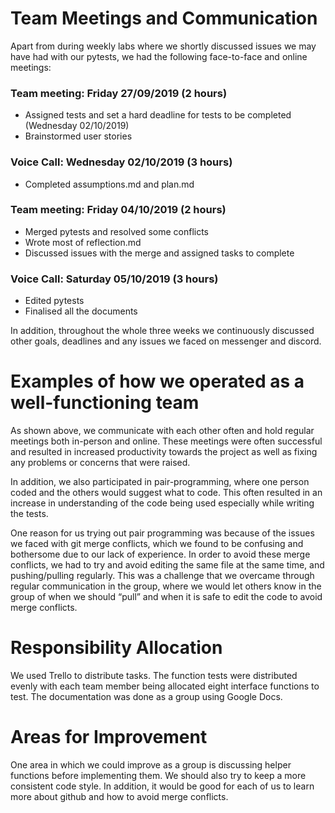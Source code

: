 # Team Meetings and Communication
Apart from during weekly labs where we shortly discussed issues we may have had with our pytests, we had the following face-to-face and online meetings:
### Team meeting: Friday 27/09/2019 (2 hours)
- Assigned tests and set a hard deadline for tests to be completed (Wednesday 02/10/2019)
- Brainstormed user stories

### Voice Call: Wednesday 02/10/2019 (3 hours)
- Completed assumptions.md and plan.md

### Team meeting: Friday 04/10/2019 (2 hours)
- Merged pytests and resolved some conflicts
- Wrote most of reflection.md
- Discussed issues with the merge and assigned tasks to complete

### Voice Call: Saturday 05/10/2019 (3 hours)
- Edited pytests
- Finalised all the documents

In addition, throughout the whole three weeks we continuously discussed other goals, deadlines and any issues we faced on messenger and discord. 

# Examples of how we operated as a well-functioning team
As shown above, we communicate with each other often and hold regular meetings both in-person and online. These meetings were often successful and resulted in increased productivity towards the project as well as fixing any problems or concerns that were raised.

In addition, we also participated in pair-programming, where one person coded and the others would suggest what to code. This often resulted in an increase in understanding of the code being used especially while writing the tests. 

One reason for us trying out pair programming was because of the issues we faced with git merge conflicts, which we found to be confusing and bothersome due to our lack of experience. In order to avoid these merge conflicts, we had to try and avoid editing the same file at the same time, and pushing/pulling regularly. This was a challenge that we overcame through regular communication in the group, where we would let others know in the group of when we should “pull” and when it is safe to edit the code to avoid merge conflicts.


# Responsibility Allocation
We used Trello to distribute tasks. The function tests were distributed evenly with each team member being allocated eight interface functions to test. The documentation was done as a group using Google Docs.

# Areas for Improvement
One area in which we could improve as a group is discussing helper functions before implementing them. We should also try to keep a more consistent code style.
In addition, it would be good for each of us to learn more about github and how to avoid merge conflicts.